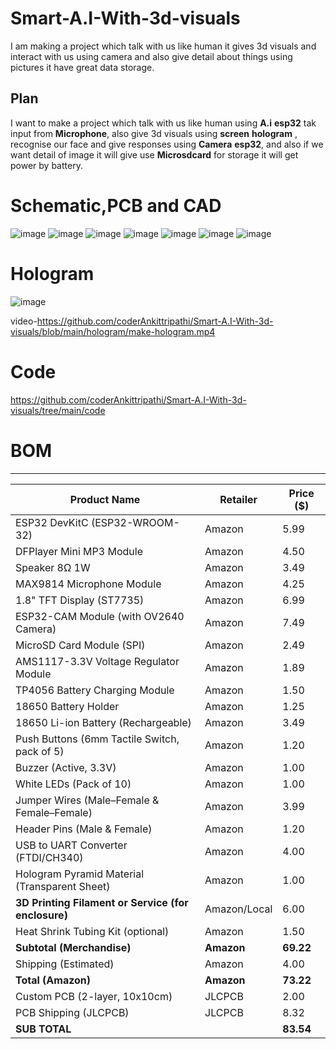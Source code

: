 # Smart-A.I-With-3d-visuals
I am making a project which talk with us like human it gives 3d visuals and interact with us using camera and also give detail about things using pictures it have great data storage.

## Plan

I want to make a project which talk with us like human using **A.i** **esp32** tak input from **Microphone**, also give 3d visuals using **screen** **hologram** ,  recognise our face and give responses using **Camera** **esp32**, and also if we want detail of image it will give use **Microsdcard** for storage it will get power by battery.

# Schematic,PCB and CAD
![image](https://github.com/coderAnkittripathi/Smart-A.I-With-3d-visuals/blob/main/pcb/schematic.png)
![image](https://github.com/coderAnkittripathi/Smart-A.I-With-3d-visuals/blob/main/cad/box2.png)
![image](https://github.com/coderAnkittripathi/Smart-A.I-With-3d-visuals/blob/main/cad/box3.png)
![image](https://github.com/coderAnkittripathi/Smart-A.I-With-3d-visuals/blob/main/cad/box4.png)
![image](https://github.com/coderAnkittripathi/Smart-A.I-With-3d-visuals/blob/main/cad/box5.png)
![image](https://github.com/coderAnkittripathi/Smart-A.I-With-3d-visuals/blob/main/pcb/pcb.png)
![image](https://github.com/coderAnkittripathi/Smart-A.I-With-3d-visuals/blob/main/pcb/3dpcb.png)

# Hologram
![image](https://github.com/coderAnkittripathi/Smart-A.I-With-3d-visuals/blob/main/hologram/hologram.png)

video-https://github.com/coderAnkittripathi/Smart-A.I-With-3d-visuals/blob/main/hologram/make-hologram.mp4


# Code
https://github.com/coderAnkittripathi/Smart-A.I-With-3d-visuals/tree/main/code

# BOM 
---
| Product Name                                        | Retailer     | Price (\$) |
| --------------------------------------------------- | ------------ | ---------- |
| ESP32 DevKitC (ESP32-WROOM-32)                      | Amazon       | 5.99       |
| DFPlayer Mini MP3 Module                            | Amazon       | 4.50       |
| Speaker 8Ω 1W                                       | Amazon       | 3.49       |
| MAX9814 Microphone Module                           | Amazon       | 4.25       |
| 1.8" TFT Display (ST7735)                           | Amazon       | 6.99       |
| ESP32-CAM Module (with OV2640 Camera)               | Amazon       | 7.49       |
| MicroSD Card Module (SPI)                           | Amazon       | 2.49       |
| AMS1117-3.3V Voltage Regulator Module               | Amazon       | 1.89       |
| TP4056 Battery Charging Module                      | Amazon       | 1.50       |
| 18650 Battery Holder                                | Amazon       | 1.25       |
| 18650 Li-ion Battery (Rechargeable)                 | Amazon       | 3.49       |
| Push Buttons (6mm Tactile Switch, pack of 5)        | Amazon       | 1.20       |
| Buzzer (Active, 3.3V)                               | Amazon       | 1.00       |
| White LEDs (Pack of 10)                             | Amazon       | 1.00       |
| Jumper Wires (Male–Female & Female–Female)          | Amazon       | 3.99       |
| Header Pins (Male & Female)                         | Amazon       | 1.20       |
| USB to UART Converter (FTDI/CH340)                  | Amazon       | 4.00       |
| Hologram Pyramid Material (Transparent Sheet)       | Amazon       | 1.00       |
| **3D Printing Filament or Service (for enclosure)** | Amazon/Local | 6.00       |
| Heat Shrink Tubing Kit (optional)                   | Amazon       | 1.50       |
| **Subtotal (Merchandise)**                          | **Amazon**   | **69.22**  |
| Shipping (Estimated)                                | Amazon       | 4.00       |
| **Total (Amazon)**                                  | **Amazon**   | **73.22**  |
| Custom PCB (2-layer, 10x10cm)                       | JLCPCB       | 2.00       |
| PCB Shipping (JLCPCB)                               | JLCPCB       | 8.32       |
| **SUB TOTAL**                                       |              | **83.54**  |

